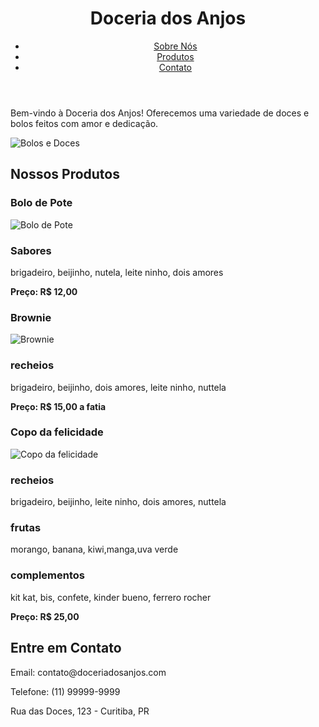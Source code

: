 
</head>
<body>
    <header>
        <h1>Doceria dos Anjos</h1>
        <nav>
            <ul>
                <li><a href="#sobre">Sobre Nós</a></li>
                <li><a href="#produtos">Produtos</a></li>
                <li><a href="#contato">Contato</a></li>
            </ul>
            </ul>
        </nav>
    </header>
        <p>Bem-vindo à Doceria dos Anjos! Oferecemos uma variedade de doces e bolos feitos com amor e dedicação.</p>
        <img src="caminho/para/sua/imagem1.jpg" alt="Bolos e Doces">
</section>
    <section id="produtos">
        <h2>Nossos Produtos</h2>
        <article>
            <h3>Bolo de Pote</h3>
            <img src=https://drive.google.com/file/d/1ETRfu3T_BkrLPn0uvqVqypYBTX7S1YNY/view?usp=drive_link alt="Bolo de Pote">
            <h3>Sabores</h3></p>brigadeiro, beijinho, nutela, leite ninho, dois amores</p>
            <p><strong>Preço: R$ 12,00</strong></p>
        </article>
        <article>
            <h3>Brownie</h3>
            <img src="caminho/para/sua/imagem3.jpg" alt="Brownie">
            <h3>recheios</h3><p>brigadeiro, beijinho, dois amores, leite ninho, nuttela</p>
            <p><strong>Preço: R$ 15,00 a fatia</strong></p>
        </article>
        <article>
            <h3>Copo da felicidade</h3>
            <img src="caminho/para/sua/imagem4.jpg" alt="Copo da felicidade">
            <h3>recheios</h3><p>brigadeiro, beijinho, leite ninho, dois amores, nuttela</p>
            <h3>frutas</h3><p></p>morango, banana, kiwi,manga,uva verde</p>
            <h3>complementos</h3><p>kit kat, bis, confete, kinder bueno, ferrero rocher</p>
            <p><strong>Preço: R$ 25,00</strong></p>
        </article>
    </section>
    <section id="contato">
        <h2>Entre em Contato</h2>
        <p>Email: contato@doceriadosanjos.com</p>
        <p>Telefone: (11) 99999-9999</p>
        <p>Rua das Doces, 123 - Curitiba, PR</p>
    </footer>
</body>
</html>

